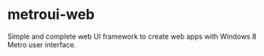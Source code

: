 metroui-web
===========

Simple and complete web UI framework to create web apps with Windows 8 Metro user interface.